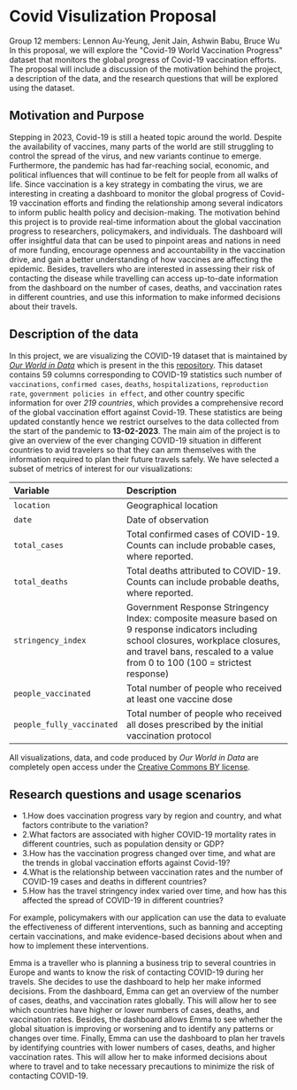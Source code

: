 # Covid Visulization Proposal


Group 12 members: Lennon Au-Yeung, Jenit Jain, Ashwin Babu, Bruce Wu  
In this proposal, we will explore the "Covid-19 World Vaccination Progress" dataset that monitors the global progress of Covid-19 vaccination efforts. The proposal will include a discussion of the motivation behind the project, a description of the data, and the research questions that will be explored using the dataset.  
 


## Motivation and Purpose


Stepping in 2023, Covid-19 is still a heated topic around the world. Despite the availability of vaccines, many parts of the world are still struggling to control the spread of the virus, and new variants continue to emerge. Furthermore, the pandemic has had far-reaching social, economic, and political influences that will continue to be felt for people from all walks of life. Since vaccination is a key strategy in combating the virus, we are interesting in creating a dashboard to monitor the global progress of Covid-19 vaccination efforts and finding the relationship among several indicators to inform public health policy and decision-making. The motivation behind this project is to provide real-time information about the global vaccination progress to researchers, policymakers, and individuals. The dashboard will offer insightful data that can be used to pinpoint areas and nations in need of more funding, encourage openness and accountability in the vaccination drive, and gain a better understanding of how vaccines are affecting the epidemic. Besides, travellers who are interested in assessing their risk of contacting the disease while travelling can access up-to-date information from the dashboard on the number of cases, deaths, and vaccination rates in different countries, and use this information to make informed decisions about their travels.  


## Description of the data
In this project, we are visualizing the COVID-19 dataset that is maintained by [_Our World in Data_](https://ourworldindata.org/coronavirus) which is present in the this [repository](https://github.com/owid/covid-19-data/tree/master/public/data). This dataset contains 59 columns corresponding to COVID-19 statistics such number of `vaccinations`, `confirmed cases`, `deaths`, `hospitalizations`, `reproduction rate`, `government policies in effect`, and other country specific information for over _219 countries_, which provides a comprehensive record of the global vaccination effort against Covid-19. These statistics are being updated constantly hence we restrict ourselves to the data collected from the start of the pandemic to **13-02-2023**. The main aim of the project is to give an overview of the ever changing COVID-19 situation in different countries to avid travelers so that they can arm themselves with the information required to plan their future travels safely. We have selected a subset of metrics of interest for our visualizations:


| Variable                         | Description
|:---------------------------------|:-------------------------------------------------------------------------------------------------------------------------------------------------------------------------------------------------------|
| `location`                   | Geographical location|
| `date`                       | Date of observation|
| `total_cases`                    | Total confirmed cases of COVID-19. Counts can include probable cases, where reported.|
| `total_deaths`                    | Total deaths attributed to COVID-19. Counts can include probable deaths, where reported.|
| `stringency_index` | Government Response Stringency Index: composite measure based on 9 response indicators including school closures, workplace closures, and travel bans, rescaled to a value from 0 to 100 (100 = strictest response)|
| `people_vaccinated`                          | Total number of people who received at least one vaccine dose|
| `people_fully_vaccinated`                    | Total number of people who received all doses prescribed by the initial vaccination protocol|

All visualizations, data, and code produced by _Our World in Data_ are completely open access under the [Creative Commons BY license](https://creativecommons.org/licenses/by/4.0/).



## Research questions and usage scenarios


* 1.How does vaccination progress vary by region and country, and what factors contribute to the variation?
* 2.What factors are associated with higher COVID-19 mortality rates in different countries, such as population density or GDP?
* 3.How has the vaccination progress changed over time, and what are the trends in global vaccination efforts against Covid-19?
* 4.What is the relationship between vaccination rates and the number of COVID-19 cases and deaths in different countries?
* 5.How has the travel stringency index varied over time, and how has this affected the spread of COVID-19 in different countries?


For example, policymakers with our application can use the data to evaluate the effectiveness of different interventions, such as banning and accepting certain vaccinations, and make evidence-based decisions about when and how to implement these interventions.


Emma is a traveller who is planning a business trip to several countries in Europe and wants to know the risk of contacting COVID-19 during her travels. She decides to use the dashboard to help her make informed decisions. From the dashboard, Emma can get an overview of the number of cases, deaths, and vaccination rates globally. This will allow her to see which countries have higher or lower numbers of cases, deaths, and vaccination rates. Besides, the dashboard allows Emma to see whether the global situation is improving or worsening and to identify any patterns or changes over time. Finally, Emma can use the dashboard to plan her travels by identifying countries with lower numbers of cases, deaths, and higher vaccination rates. This will allow her to make informed decisions about where to travel and to take necessary precautions to minimize the risk of contacting COVID-19.


